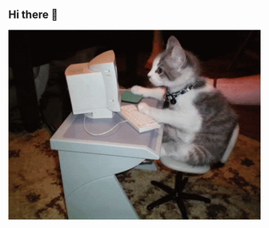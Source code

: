 ## Hi there 👋

<img src="https://github.com/RamilNurulin/RamilNurulin/blob/main/гифка.gif" alt="cat" width="600">
